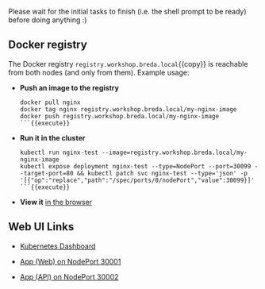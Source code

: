 Please wait for the initial tasks to finish (i.e. the shell prompt to be ready) before doing anything :)

## Docker registry

The Docker registry `registry.workshop.breda.local`{{copy}} is reachable from both nodes (and only from them). Example usage:

- **Push an image to the registry**
  ```
  docker pull nginx
  docker tag nginx registry.workshop.breda.local/my-nginx-image
  docker push registry.workshop.breda.local/my-nginx-image
  ```{{execute}}
- **Run it in the cluster**
  ```
  kubectl run nginx-test --image=registry.workshop.breda.local/my-nginx-image
  kubectl expose deployment nginx-test --type=NodePort --port=30099 --target-port=80 && kubectl patch svc nginx-test --type='json' -p '[{"op":"replace","path":"/spec/ports/0/nodePort","value":30099}]'
  ```{{execute}}

- **View it** [in the browser](https://[[HOST_SUBDOMAIN]]-30099-[[KATACODA_HOST]].environments.katacoda.com/)

## Web UI Links

- [Kubernetes Dashboard](https://[[HOST_SUBDOMAIN]]-30080-[[KATACODA_HOST]].environments.katacoda.com/)

- [App (Web) on NodePort 30001](https://[[HOST_SUBDOMAIN]]-30001-[[KATACODA_HOST]].environments.katacoda.com/)

- [App (API) on NodePort 30002](https://[[HOST_SUBDOMAIN]]-30002-[[KATACODA_HOST]].environments.katacoda.com/)
